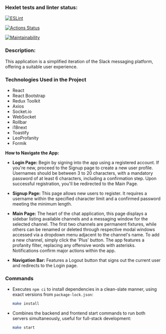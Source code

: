 ### Hexlet tests and linter status:

[![ESLint](https://github.com/anagranfd/frontend-project-12/actions/workflows/eslint.yml/badge.svg)](https://github.com/anagranfd/frontend-project-12/actions/workflows/eslint.yml)

[![Actions Status](https://github.com/anagranfd/frontend-project-12/actions/workflows/hexlet-check.yml/badge.svg)](https://github.com/anagranfd/frontend-project-12/actions)

[![Maintainability](https://api.codeclimate.com/v1/badges/7dbccb0e5518fabcf4e5/maintainability)](https://codeclimate.com/github/anagranfd/frontend-project-12/maintainability)

### Description:

This application is a simplified iteration of the Slack messaging platform, offering a suitable user experience.

### Technologies Used in the Project

- React
- React Bootstrap
- Redux Toolkit
- Axios
- Socket.io
- WebSocket
- Rollbar
- i18next
- Toastify
- LeoProfanity
- Formik

**How to Navigate the App:**

- **Login Page:** Begin by signing into the app using a registered account. If you're new, proceed to the Signup page to create a new user profile. Usernames should be between 3 to 20 characters, with a mandatory password of at least 6 characters, including a confirmation step. Upon successful registration, you'll be redirected to the Main Page.
- **Signup Page:** This page allows new users to register. It requires a username within the specified character limit and a confirmed password meeting the minimum length.

- **Main Page:** The heart of the chat application, this page displays a sidebar listing available channels and a messaging window for the selected channel. The first two channels are permanent fixtures, while others can be renamed or deleted through respective modal windows accessed via a dropdown menu adjacent to the channel's name. To add a new channel, simply click the 'Plus' button. The app features a profanity filter, replacing any offensive words with asterisks. Notifications confirm major actions within the app.

- **Navigation Bar:** Features a Logout button that signs out the current user and redirects to the Login page.

### Commands

- Executes `npm ci` to install dependencies in a clean-slate manner, using exact versions from `package-lock.json`:

  ```bash
  make install
  ```

- Combines the backend and frontend start commands to run both servers simultaneously, useful for full-stack development:

  ```bash
  make start
  ```
